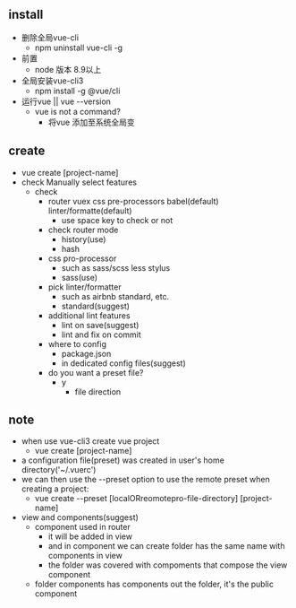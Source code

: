 ## install ##
+ 删除全局vue-cli
    + npm uninstall vue-cli -g
+ 前置
    + node 版本 8.9以上
+ 全局安装vue-cli3
    + npm install -g @vue/cli
+ 运行vue || vue --version
    + vue is not a command?
        + 将vue 添加至系统全局变

## create ##
+ vue create [project-name]
+ check Manually select features
    + check
        + router vuex css pre-processors babel(default) linter/formatte(default)
            + use space key to check or not
        + check router mode
            + history(use)
            + hash
        + css pro-processor
            + such as sass/scss less stylus
            + sass(use)
        + pick linter/formatter
            + such as airbnb standard, etc.
            + standard(suggest)
        + additional lint features
            + lint on save(suggest)
            + lint and fix on commit
        + where to config
            + package.json
            + in dedicated config files(suggest)
        + do you want a preset file?
            + y
                + file direction
## note ##
+ when use vue-cli3 create vue project
    + vue create [project-name]
+ a configuration file(preset) was created in user's home directory('~/.vuerc')
+ we can then use the --preset option to use the remote preset when creating a project:
    + vue create --preset [localORreomotepro-file-directory] [project-name]
+ view and components(suggest)
    + component used in router
        + it will be added in view
        + and in component we can create folder has the same name with components in view
        + the folder was covered with compoments that compose the view component
    + folder components has components out the folder, it's the public component

        
        
